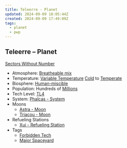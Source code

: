 ```yaml
---
title: Teleerre - Planet
updated: 2024-09-09 18:05:44Z
created: 2024-09-09 17:49:09Z
tags:
  - planet
  - pwp
---
```


## Teleerre &ndash; Planet

[Sectors Without Number](https://sectorswithoutnumber.com/sector/bfDcBzTtgpeyLUfwzjio/planet/dBpwxyXyohM4fSdbm9BW)

- Atmosphere: [Breatheable mix](../../../Gaming/StarsWithoutNumber/Breatheable%20Mix.md)
- Temperature: [Variable Temperature](../../../Gaming/StarsWithoutNumber/Variable%20Temperature.md) [Cold](../../../Gaming/StarsWithoutNumber/Cold.md) to [Temperate](../../../Gaming/StarsWithoutNumber/Temperate.md)
- Biosphere: [Human-miscible](../../../Gaming/StarsWithoutNumber/Human-Miscible.md)
- Population: Hundreds of [Millions](../../../Gaming/StarsWithoutNumber/Millions.md)
- Tech Level: [TL4](../../../Gaming/StarsWithoutNumber/TL4.md)
- System: [Phalcas - System](../../../Gaming/StarsWithoutNumber/PiratesWithoutPlunder/Phalcas%20-%20System.md)
- Moons
   - [Astra - Moon](../../../Gaming/StarsWithoutNumber/PiratesWithoutPlunder/Astra%20-%20Moon.md)
   - [Triacou - Moon](../../../Gaming/StarsWithoutNumber/PiratesWithoutPlunder/Triacou%20-%20Moon.md)
- Refueling Stations
   - [Xui - Refueling Station](../../../Gaming/StarsWithoutNumber/PiratesWithoutPlunder/Xui%20-%20Refueling%20Station.md)
- Tags
   - [Forbidden Tech](../../../Gaming/StarsWithoutNumber/Forbidden%20Tech.md)
   - [Major Spaceyard](../../../Gaming/StarsWithoutNumber/Major%20Spaceyard.md)

